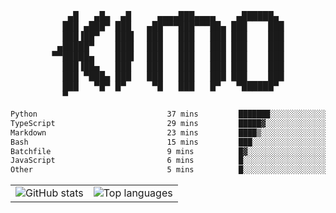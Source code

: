 <div align="center">
<pre>
   ▄█   ▄█▄  ▄█     ▄▄▄▄███▄▄▄▄    ▄██████▄ 
  ███ ▄███▀ ███   ▄██▀▀▀███▀▀▀██▄ ███    ███
  ███▐██▀   ███▌  ███   ███   ███ ███    ███
 ▄█████▀    ███▌  ███   ███   ███ ███    ███
▀▀█████▄    ███▌  ███   ███   ███ ███    ███
  ███▐██▄   ███   ███   ███   ███ ███    ███
  ███ ▀███▄ ███   ███   ███   ███ ███    ███
  ███   ▀█▀ █▀     ▀█   ███   █▀   ▀██████▀ 
  ▀                                         
</pre>
  

<!--START_SECTION:waka-->

```txt
Python                             37 mins         ███████░░░░░░░░░░░░░░░░░░   28.26 %
TypeScript                         29 mins         █████▓░░░░░░░░░░░░░░░░░░░   22.21 %
Markdown                           23 mins         ████▒░░░░░░░░░░░░░░░░░░░░   17.70 %
Bash                               15 mins         ███░░░░░░░░░░░░░░░░░░░░░░   12.10 %
Batchfile                          9 mins          █▓░░░░░░░░░░░░░░░░░░░░░░░   07.30 %
JavaScript                         6 mins          █░░░░░░░░░░░░░░░░░░░░░░░░   04.64 %
Other                              5 mins          █░░░░░░░░░░░░░░░░░░░░░░░░   03.96 %
```

<!--END_SECTION:waka-->

<table align="center">
  <tr>
    <td valign="top">
      <img alt="GitHub stats"
           src="https://github-readme-stats.vercel.app/api?username=kim0chi&show_icons=true&hide_title=true&rank_icon=percentile&line_height=28&hide_border=true&theme=dark" />
    </td>
    <td valign="top">
      <img alt="Top languages"
           src="https://github-readme-stats.vercel.app/api/top-langs/?username=kim0chi&layout=compact&card_width=420&langs_count=8&hide_border=true&theme=dark" />
    </td>
  </tr>
</table>


